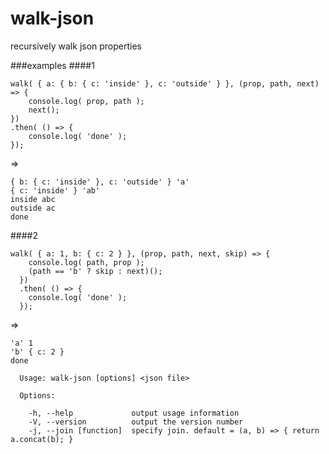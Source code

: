 # walk-json

recursively walk json properties

###examples
####1 
```    
walk( { a: { b: { c: 'inside' }, c: 'outside' } }, (prop, path, next) => {
	console.log( prop, path ); 
	next();
})
.then( () => {
	console.log( 'done' ); 
});
```
=> 
```
{ b: { c: 'inside' }, c: 'outside' } 'a'
{ c: 'inside' } 'ab'
inside abc
outside ac
done
```

####2
```  
walk( { a: 1, b: { c: 2 } }, (prop, path, next, skip) => {
    console.log( path, prop ); 
    (path == 'b' ? skip : next)();
  })
  .then( () => {
    console.log( 'done' );
  });
```  
=>
```
'a' 1
'b' { c: 2 }
done
```


```
  Usage: walk-json [options] <json file>

  Options:

    -h, --help             output usage information
    -V, --version          output the version number
    -j, --join [function]  specify join. default = (a, b) => { return a.concat(b); }
```
